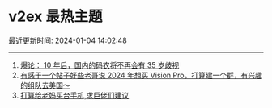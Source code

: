 # v2ex 最热主题

最近更新时间: 2024-01-04 14:02:48

--- 
1. [爆论： 10 年后，国内的码农将不再会有 35 岁歧视](https://www.v2ex.com/t/1005658) 
2. [有感于一个帖子好些老哥说 2024 年想买 Vision Pro，打算建一个群，有兴趣的组队去美国～](https://www.v2ex.com/t/1005671) 
3. [打算给老妈买台手机,求巨佬们建议](https://www.v2ex.com/t/1005683) 
